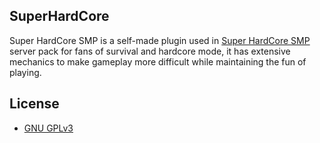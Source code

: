 ## SuperHardCore
Super HardCore SMP is a self-made plugin used in [Super HardCore SMP](https://github.com/BoyBACKS/SuperHardCoreSMP) server pack for fans of survival and hardcore mode, it has extensive mechanics to make gameplay more difficult while maintaining the fun of playing.

## License
* [GNU GPLv3](https://choosealicense.com/licenses/gpl-3.0/)
